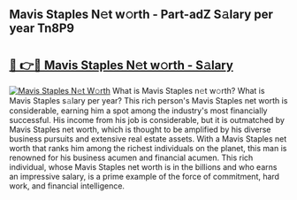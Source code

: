 ## Mavis Staples N𝚎t w𝚘rth - Part-adZ S𝚊lary per year Tn8P9

# <h2><a href="http://gc2max.nevu.top/?p=Mavis+Staples">🔗 👉🔴 Mavis Staples N𝚎t w𝚘rth - S𝚊lary</a></h2>

[![Mavis Staples N𝚎t W𝚘rth](https://i.imgur.com/Oavwk0R.jpeg)](http://gc2max.nevu.top/?p=Mavis+Staples)
What is Mavis Staples n𝚎t w𝚘rth? What is Mavis Staples s𝚊lary per year?
This rich person's Mavis Staples net worth is considerable, earning him a spot among the industry's most financially successful. His income from his job is considerable, but it is outmatched by Mavis Staples net worth, which is thought to be amplified by his diverse business pursuits and extensive real estate assets. With a Mavis Staples net worth that ranks him among the richest individuals on the planet, this man is renowned for his business acumen and financial acumen. This rich individual, whose Mavis Staples net worth is in the billions and who earns an impressive salary, is a prime example of the force of commitment, hard work, and financial intelligence.
